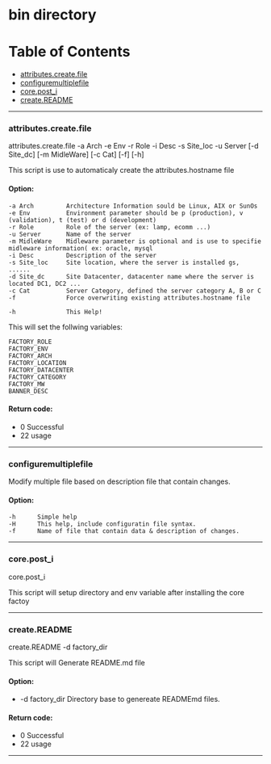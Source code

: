 
# bin directory

# Table of Contents

   * [attributes.create.file](#attributes.create.file)
   * [configuremultiplefile](#configuremultiplefile)
   * [core.post_i](#core.post_i)
   * [create.README](#create.README)

---


### attributes.create.file

 attributes.create.file -a Arch -e Env -r Role -i Desc -s Site_loc -u Server [-d Site_dc] [-m MidleWare] [-c Cat] [-f] [-h]

 This script is use to automaticaly create the attributes.hostname file

#### Option:

	-a Arch         Architecture Information sould be Linux, AIX or SunOs
	-e Env          Environment parameter should be p (production), v (validation), t (test) or d (development)
	-r Role         Role of the server (ex: lamp, ecomm ...)
	-u Server       Name of the server
	-m MidleWare    Midleware parameter is optional and is use to specifie midleware information( ex: oracle, mysql
	-i Desc         Description of the server
	-s Site_loc     Site location, where the server is installed gs, ......
	-d Site_dc      Site Datacenter, datacenter name where the server is located DC1, DC2 ...
	-c Cat          Server Category, defined the server category A, B or C
	-f              Force overwriting existing attributes.hostname file

	-h              This Help!

 This will set the follwing variables:

	FACTORY_ROLE
	FACTORY_ENV
	FACTORY_ARCH
	FACTORY_LOCATION
	FACTORY_DATACENTER
	FACTORY_CATEGORY
	FACTORY_MW
	BANNER_DESC

#### Return code:

 * 0    Successful
 * 22   usage

---
### configuremultiplefile

 Modify multiple file based on description file that contain changes.

#### Option:

	-h      Simple help
	-H      This help, include configuratin file syntax.
	-f      Name of file that contain data & description of changes.

---
### core.post_i

 core.post_i

 This script will setup directory and env variable after installing the core factoy

---
###  create.README

  create.README -d factory_dir

 This script will Generate README.md file

#### Option:

 * -d factory_dir       Directory base to genereate READMEmd files.

#### Return code:

 * 0    Successful
 * 22   usage

---
